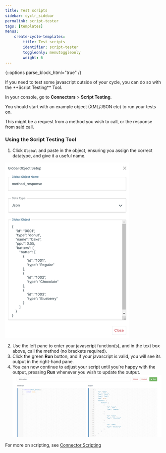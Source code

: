 ```yaml
---
title: Test scripts
sidebar: cyclr_sidebar
permalink: script-tester
tags: [templates]
menus:
    create-cycle-templates:
        title: Test scripts
        identifier: script-tester
        toggleonly: menutoggleonly
        weight: 6
---
```

{::options parse_block_html="true" /}
<section class="card">
If you need to test some javascript outside of your cycle, you can do so with the **Script Testing** Tool.

In your console, go to **Connectors** > **Script Testing**.


You should start with an example object (XML/JSON etc) to run your tests on.

This might be a request from a method you wish to call, or the response from said call.

### Using the Script Testing Tool

1. Click `Global` and paste in the object, ensuring you assign the correct datatype, and give it a useful name.<br>

<img src="./images/global-object-setup.png" alt="Global Object Setup." width="400px">

2. Use the left pane to enter your javascript function(s), and in the text box above, call the method (no brackets required).<br>
3. Click the green **Run** button, and if your javascript is valid, you will see its output in the right-hand pane.<br>
4. You can now continue to adjust your script until you're happy with the output, pressing **Run** whenever you wish to update the output.<br>
    ![Example Script Test](./images/example-script-test.png)

For more on scripting, see [Connector Scripting](https://docs.cyclr.com/connector-scripting)

</section>
